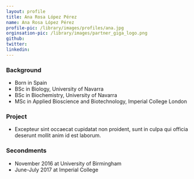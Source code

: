 ```yaml
---
layout: profile
title: Ana Rosa López Pérez
name: Ana Rosa López Pérez
profile-pic: /library/images/profiles/ana.jpg
orginsation-pic: /library/images/partner_giga_logo.png
github:
twitter:
linkedin:
---
```

### Background
-   Born in Spain
-   BSc in Biology, University of Navarra
-   BSc in Biochemistry, University of Navarra
-   MSc in Applied Bioscience and Biotechnology, Imperial College London

### Project
-   Excepteur sint occaecat cupidatat non
proident, sunt in culpa qui officia deserunt mollit anim id est laborum.

### Secondments
-   November 2016 at University of Birmingham
-   June-July 2017 at Imperial College
